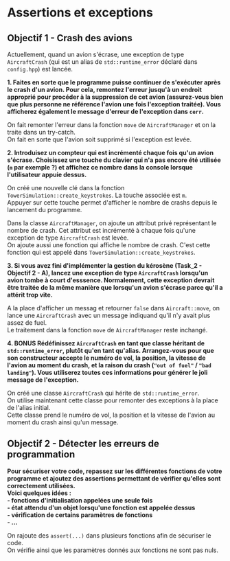 # Assertions et exceptions

## Objectif 1 - Crash des avions

Actuellement, quand un avion s'écrase, une exception de type `AircraftCrash` (qui est un alias de `std::runtime_error` déclaré dans `config.hpp`) est lancée.

**1. Faites en sorte que le programme puisse continuer de s'exécuter après le crash d'un avion. Pour cela, remontez l'erreur jusqu'à un endroit approprié pour procéder à la suppression de cet avion (assurez-vous bien que plus personne ne référence l'avion une fois l'exception traitée). Vous afficherez également le message d'erreur de l'exception dans `cerr`.**  

On fait remonter l'erreur dans la fonction `move` de `AircraftManager` et on la traite dans un try-catch.  
On fait en sorte que l'avion soit supprimé si l'exception est levée.  

**2. Introduisez un compteur qui est incrémenté chaque fois qu'un avion s'écrase. Choisissez une touche du clavier qui n'a pas encore été utilisée (`m` par exemple ?) et affichez ce nombre dans la console lorsque l'utilisateur appuie dessus.**  

On créé une nouvelle clé dans la fonction `TowerSimulation::create_keystrokes`. La touche associée est `m`.  
Appuyer sur cette touche permet d'afficher le nombre de crashs depuis le lancement du programme.  

Dans la classe `AircraftManager`, on ajoute un attribut privé représentant le nombre de crash. Cet attribut est incrémenté à chaque fois qu'une exception de type `AircraftCrash` est levée.  
On ajoute aussi une fonction qui affiche le nombre de crash. C'est cette fonction qui est appelé dans `TowerSimulation::create_keystrokes`.  

**3. Si vous avez fini d'implémenter la gestion du kérosène (Task_2 - Objectif 2 - A), lancez une exception de type `AircraftCrash` lorsqu'un avion tombe à court d'esssence. Normalement, cette exception devrait être traitée de la même manière que lorsqu'un avion s'écrase parce qu'il a attérit trop vite.**  

A la place d'afficher un messag et retourner `false` dans `Aircraft::move`, on lance une `AircraftCrash` avec un message indiquand qu'il n'y avait plus assez de fuel.  
Le traitement dans la fonction `move` de `AircraftManager` reste inchangé.  

**4. **BONUS** Rédéfinissez `AircraftCrash` en tant que classe héritant de `std::runtime_error`, plutôt qu'en tant qu'alias. Arrangez-vous pour que son constructeur accepte le numéro de vol, la position, la vitesse de l'avion au moment du crash, et la raison du crash (`"out of fuel"` / `"bad landing"`). Vous utiliserez toutes ces informations pour générer le joli message de l'exception.**  

On créé une classe `AircraftCrash` qui hérite de `std::runtime_error`.  
On utilise maintenant cette classe pour remonter des exceptions à la place de l'alias initial.  
Cette classe prend le numéro de vol, la position et la vitesse de l'avion au moment du crash ainsi qu'un message.  



## Objectif 2 - Détecter les erreurs de programmation

**Pour sécuriser votre code, repassez sur les différentes fonctions de votre programme et ajoutez des assertions permettant de vérifier qu'elles sont correctement utilisées.**  
**Voici quelques idées :**  
**- fonctions d'initialisation appelées une seule fois**  
**- état attendu d'un objet lorsqu'une fonction est appelée dessus**  
**- vérification de certains paramètres de fonctions**  
**- ...**  

On rajoute des `assert(...)` dans plusieurs fonctions afin de sécuriser le code.  
On vérifie ainsi que les paramètres donnés aux fonctions ne sont pas nuls.  
